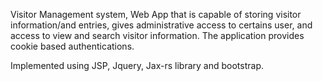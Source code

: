 Visitor Management system, Web App that is capable of storing visitor information/and entries, gives administrative access to certains user, and access to view and search visitor information. The application provides cookie based authentications.

Implemented using JSP, Jquery, Jax-rs library and bootstrap.
